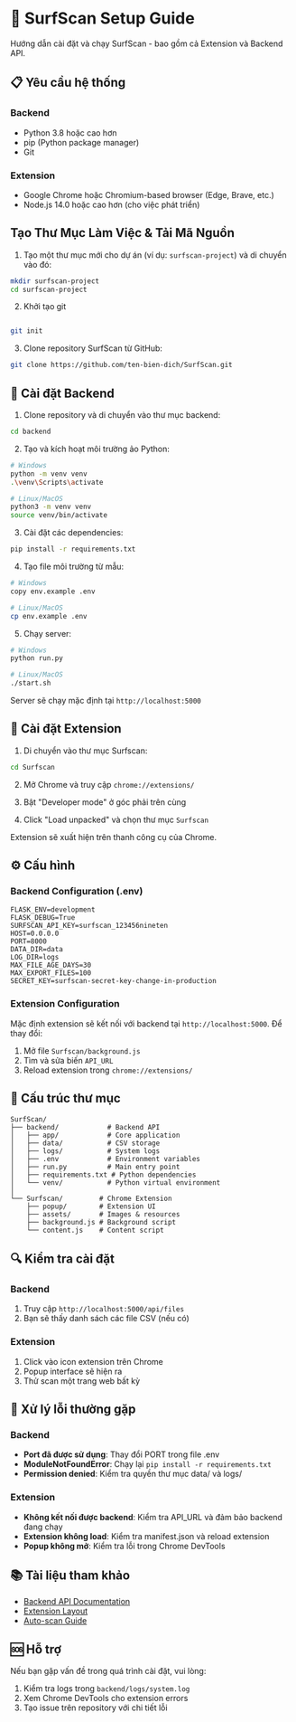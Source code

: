 # 🚀 SurfScan Setup Guide

Hướng dẫn cài đặt và chạy SurfScan - bao gồm cả Extension và Backend API.

## 📋 Yêu cầu hệ thống

### Backend
- Python 3.8 hoặc cao hơn
- pip (Python package manager)
- Git

### Extension
- Google Chrome hoặc Chromium-based browser (Edge, Brave, etc.)
- Node.js 14.0 hoặc cao hơn (cho việc phát triển)

## Tạo Thư Mục Làm Việc & Tải Mã Nguồn

1. Tạo một thư mục mới cho dự án (ví dụ: `surfscan-project`) và di chuyển vào đó:
```bash
mkdir surfscan-project
cd surfscan-project
```

2. Khởi tạo git
```bash

git init

```

3. Clone repository SurfScan từ GitHub:
```bash
git clone https://github.com/ten-bien-dich/SurfScan.git
```

## 🔧 Cài đặt Backend

1. Clone repository và di chuyển vào thư mục backend:
```bash
cd backend
```

2. Tạo và kích hoạt môi trường ảo Python:
```bash
# Windows
python -m venv venv
.\venv\Scripts\activate

# Linux/MacOS
python3 -m venv venv
source venv/bin/activate
```

3. Cài đặt các dependencies:
```bash
pip install -r requirements.txt
```

4. Tạo file môi trường từ mẫu:
```bash
# Windows
copy env.example .env

# Linux/MacOS
cp env.example .env
```

5. Chạy server:
```bash
# Windows
python run.py

# Linux/MacOS
./start.sh
```

Server sẽ chạy mặc định tại `http://localhost:5000`

## 🔌 Cài đặt Extension

1. Di chuyển vào thư mục Surfscan:
```bash
cd Surfscan
```

2. Mở Chrome và truy cập `chrome://extensions/`

3. Bật "Developer mode" ở góc phải trên cùng

4. Click "Load unpacked" và chọn thư mục `Surfscan`

Extension sẽ xuất hiện trên thanh công cụ của Chrome.

## ⚙️ Cấu hình

### Backend Configuration (.env)
```env
FLASK_ENV=development
FLASK_DEBUG=True
SURFSCAN_API_KEY=surfscan_123456nineten
HOST=0.0.0.0
PORT=8000
DATA_DIR=data
LOG_DIR=logs
MAX_FILE_AGE_DAYS=30
MAX_EXPORT_FILES=100
SECRET_KEY=surfscan-secret-key-change-in-production
```

### Extension Configuration
Mặc định extension sẽ kết nối với backend tại `http://localhost:5000`. Để thay đổi:

1. Mở file `Surfscan/background.js`
2. Tìm và sửa biến `API_URL`
3. Reload extension trong `chrome://extensions/`

## 📁 Cấu trúc thư mục

```
SurfScan/
├── backend/            # Backend API
│   ├── app/            # Core application
│   ├── data/           # CSV storage
│   ├── logs/           # System logs
│   ├── .env            # Environment variables
│   ├── run.py          # Main entry point
│   ├── requirements.txt # Python dependencies
│   └── venv/           # Python virtual environment
│
└── Surfscan/         # Chrome Extension
    ├── popup/        # Extension UI
    ├── assets/       # Images & resources
    ├── background.js # Background script
    └── content.js    # Content script
```

## 🔍 Kiểm tra cài đặt

### Backend
1. Truy cập `http://localhost:5000/api/files`
2. Bạn sẽ thấy danh sách các file CSV (nếu có)

### Extension
1. Click vào icon extension trên Chrome
2. Popup interface sẽ hiện ra
3. Thử scan một trang web bất kỳ

## 🐛 Xử lý lỗi thường gặp

### Backend
- **Port đã được sử dụng**: Thay đổi PORT trong file .env
- **ModuleNotFoundError**: Chạy lại `pip install -r requirements.txt`
- **Permission denied**: Kiểm tra quyền thư mục data/ và logs/

### Extension
- **Không kết nối được backend**: Kiểm tra API_URL và đảm bảo backend đang chạy
- **Extension không load**: Kiểm tra manifest.json và reload extension
- **Popup không mở**: Kiểm tra lỗi trong Chrome DevTools

## 📚 Tài liệu tham khảo

- [Backend API Documentation](docs/backend_surfscan.md)
- [Extension Layout](docs/layout-extension.md)
- [Auto-scan Guide](docs/auto-scan.md)

## 🆘 Hỗ trợ

Nếu bạn gặp vấn đề trong quá trình cài đặt, vui lòng:
1. Kiểm tra logs trong `backend/logs/system.log`
2. Xem Chrome DevTools cho extension errors
3. Tạo issue trên repository với chi tiết lỗi
